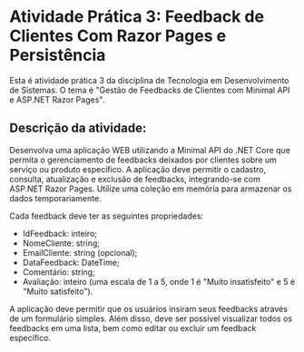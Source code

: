 # Atividade Prática 3: Feedback de Clientes Com Razor Pages e Persistência
Esta é atividade prática 3 da disciplina de Tecnologia em Desenvolvimento de Sistemas. O tema é "Gestão de Feedbacks de Clientes com Minimal API e ASP.NET Razor Pages".

## Descrição da atividade:

Desenvolva uma aplicação WEB utilizando a Minimal API do .NET Core que permita o gerenciamento de feedbacks deixados por clientes sobre um serviço ou produto específico. A aplicação deve permitir o cadastro, consulta, atualização e exclusão de feedbacks, integrando-se com ASP.NET Razor Pages. Utilize uma coleção em memória para armazenar os dados temporariamente.

Cada feedback deve ter as seguintes propriedades:

- IdFeedback: inteiro;
- NomeCliente: string;
- EmailCliente: string (opcional);
- DataFeedback: DateTime;
- Comentário: string;
- Avaliação: inteiro (uma escala de 1 a 5, onde 1 é "Muito insatisfeito" e 5 é "Muito satisfeito").

A aplicação deve permitir que os usuários insiram seus feedbacks através de um formulário simples. Além disso, deve ser possível visualizar todos os feedbacks em uma lista, bem como editar ou excluir um feedback específico.

 
